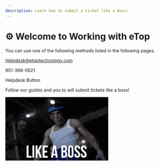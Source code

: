 ```yaml
---
description: Learn how to submit a ticket like a Boss!
---
```


# ⚙️ Welcome to Working with eTop

You can use one of the following methods listed in the following pages.

Helpdesk@etoptechnology.com

951-398-0021&#x20;

Helpdesk Button&#x20;

Follow our guides and you to will submit tickets like a boss!

![](<../../.gitbook/assets/image (56).png>)
